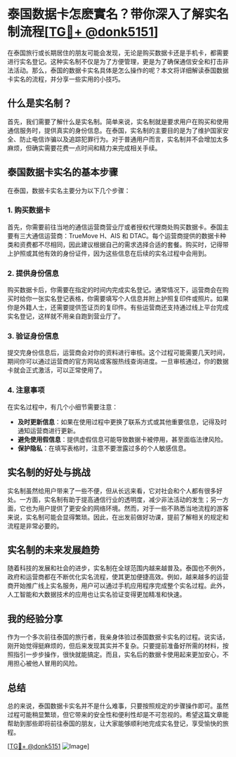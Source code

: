 # 泰国数据卡怎麽實名？带你深入了解实名制流程[[TG💪+ @donk5151](https://t.me/s/donk5151)]

在泰国旅行或长期居住的朋友可能会发现，无论是购买数据卡还是手机卡，都需要进行实名登记。这种实名制不仅是为了方便管理，更是为了确保通信安全和打击非法活动。那么，泰国的数据卡实名具体是怎么操作的呢？本文将详细解读泰国数据卡实名的流程，并分享一些实用的小技巧。

## 什么是实名制？

首先，我们需要了解什么是实名制。简单来说，实名制就是要求用户在购买和使用通信服务时，提供真实的身份信息。在泰国，实名制的主要目的是为了维护国家安全、防止电信诈骗以及追踪犯罪行为。对于普通用户而言，实名制并不会增加太多麻烦，但确实需要花费一点时间和精力来完成相关手续。

## 泰国数据卡实名的基本步骤

在泰国，数据卡实名主要分为以下几个步骤：

### 1. 购买数据卡

首先，你需要前往当地的通信运营商营业厅或者授权代理商处购买数据卡。泰国主要有三大通信运营商：TrueMove H、AIS 和 DTAC。每个运营商提供的数据卡种类和资费都不尽相同，因此建议根据自己的需求选择合适的套餐。购买时，记得带上护照或其他有效的身份证件，因为这些信息在后续的实名过程中会用到。

### 2. 提供身份信息

购买数据卡后，你需要在指定的时间内完成实名登记。通常情况下，运营商会在购买时给你一张实名登记表格，你需要填写个人信息并附上护照复印件或照片。如果你是外籍人士，还需要提供签证页的复印件。有些运营商还支持通过线上平台完成实名登记，这样就不用亲自跑到营业厅了。

### 3. 验证身份信息

提交完身份信息后，运营商会对你的资料进行审核。这个过程可能需要几天时间，期间你可以通过运营商的官方网站或客服热线查询进度。一旦审核通过，你的数据卡就会正式激活，可以正常使用了。

### 4. 注意事项

在实名过程中，有几个小细节需要注意：

- **及时更新信息**：如果在使用过程中更换了联系方式或其他重要信息，记得及时通知运营商进行更新。
- **避免使用假信息**：提供虚假信息可能导致数据卡被停用，甚至面临法律风险。
- **保护隐私**：在填写表格时，注意不要泄露过多的个人敏感信息。

## 实名制的好处与挑战

实名制虽然给用户带来了一些不便，但从长远来看，它对社会和个人都有很多好处。一方面，实名制有助于提高通信行业的透明度，减少非法活动的发生；另一方面，它也为用户提供了更安全的网络环境。然而，对于一些不熟悉当地流程的游客来说，实名制可能会显得繁琐。因此，在出发前做好功课，提前了解相关的规定和流程是非常必要的。

## 实名制的未来发展趋势

随着科技的发展和社会的进步，实名制在全球范围内越来越普及。泰国也不例外，政府和运营商都在不断优化实名流程，使其更加便捷高效。例如，越来越多的运营商开始推广线上实名服务，用户可以通过手机应用程序完成整个实名过程。此外，人工智能和大数据技术的应用也让实名验证变得更加精准和快速。

## 我的经验分享

作为一个多次前往泰国的旅行者，我亲身体验过泰国数据卡实名的过程。说实话，刚开始觉得挺麻烦的，但后来发现其实并不复杂。只要提前准备好所需的材料，按照指引一步步操作，很快就能搞定。而且，实名后的数据卡使用起来更加安心，不用担心被他人冒用的风险。

## 总结

总的来说，泰国数据卡实名并不是什么难事，只要按照规定的步骤操作即可。虽然过程可能稍显繁琐，但它带来的安全性和便利性却是不可忽视的。希望这篇文章能帮助到那些即将前往泰国的朋友，让大家能够顺利地完成实名登记，享受愉快的旅程。

[[TG💪+ @donk5151](https://t.me/s/donk5151) ![Image](https://i.postimg.cc/rwNCRYN7/Snipaste-2025-04-30-17-27-05.png)]